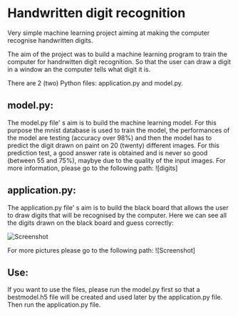 # Handwritten digit recognition

Very simple machine learning project aiming at making the computer recognise handwritten digits.

The aim of the project was to build a machine learning program to train the computer for handrwitten digit recognition. So that the user can draw a digit in a window an the computer tells what digit it is.

There are 2 (two) Python files: application.py and model.py. 

## model.py:
The model.py file' s aim is to build the machine learning model. For this purpose the mnist database is used to train the model, the performances of the model are testing (accuracy over 98%) and then the model has to predict the digit drawn on paint on 20 (twenty) different images. 
For this prediction test, a good answer rate is obtained and is never so good (between 55 and 75%), maybye due to the quality of the input images. For more information, please go to the following path: ![digits]


## application.py:
The application.py file' s aim is to build the black board that allows the user to draw digits that will be recognised by the computer. Here we can see all the digits drawn on the black board and guess correctly: 

![Screenshot](all_digits.png)

For more pictures please go to the following path: ![Screenshot]


## Use:
If you want to use the files, please run the model.py first so that a bestmodel.h5 file will be created and used later by the application.py file. Then run the application.py file.
